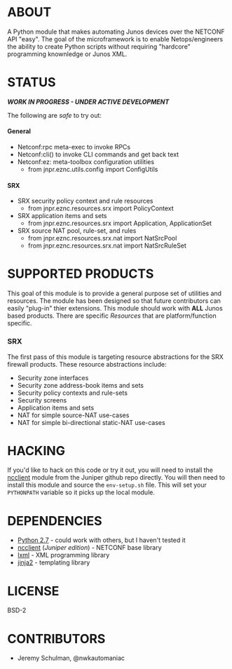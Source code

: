 
# ABOUT

A Python module that makes automating Junos devices over the NETCONF API "easy".  The goal of the microframework is to enable Netops/engineers the ability to create Python scripts without requiring "hardcore" programming knownledge or Junos XML.

# STATUS

___WORK IN PROGRESS - UNDER ACTIVE DEVELOPMENT___

The following are *safe* to try out:

#### General

 - Netconf:rpc meta-exec to invoke RPCs
 - Netconf:cli() to invoke CLI commands and get back text
 - Netconf:ez: meta-toolbox configuration utilities
   - from jnpr.eznc.utils.config import ConfigUtils

#### SRX

 - SRX security policy context and rule resources
   - from jnpr.eznc.resources.srx import PolicyContext
 - SRX application items and sets
   - from jnpr.eznc.resources.srx import Application, ApplicationSet
 - SRX source NAT pool, rule-set, and rules
   - from jnpr.eznc.resources.srx.nat import NatSrcPool
   - from jnpr.eznc.resources.srx.nat import NatSrcRuleSet 


# SUPPORTED PRODUCTS

This goal of this module is to provide a general purpose set of utilities and resources.  The module has been designed so that future contributors can easily "plug-in" thier extensions.  This module should work with __ALL__ Junos based products.  There are specific _Resources_ that are platform/function specific.

### SRX

The first pass of this module is targeting resource abstractions for the SRX firewall products.  These resource abstractions include:

 * Security zone interfaces
 * Security zone address-book items and sets
 * Security policy contexts and rule-sets
 * Security screens
 * Application items and sets
 * NAT for simple source-NAT use-cases
 * NAT for simple bi-directional static-NAT use-cases
 
# HACKING

If you'd like to hack on this code or try it out, you will need to install the [ncclient](https://github.com/juniper/ncclient) module from the Juniper github repo directly.  You will then need to install this module and source the `env-setup.sh` file.  This will set your `PYTHONPATH` variable so it picks up the local module.


# DEPENDENCIES

  * [Python 2.7](http://www.python.org/) - could work with others, but I haven't tested it
  * [ncclient](https://github.com/juniper/ncclient) (_Juniper edition_) - NETCONF base library
  * [lxml](http://lxml.de/index.html) - XML programming library
  * [jinja2](http://jinja.pocoo.org/docs) - templating library

# LICENSE

  BSD-2
  
# CONTRIBUTORS

  - Jeremy Schulman, @nwkautomaniac
